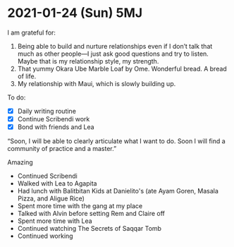 # 2021-01-24 (Sun) 5MJ

I am grateful for:

1. Being able to build and nurture relationships even if I don’t talk that much as other people—I just ask good questions and try to listen. Maybe that is my relationship style, my strength.
2. That yummy Okara Ube Marble Loaf by Ome. Wonderful bread. A bread of life.
3. My relationship with Maui, which is slowly building up.

To do:

- [x] Daily writing routine
- [x] Continue Scribendi work
- [x] Bond with friends and Lea

“Soon, I will be able to clearly articulate what I want to do. Soon I will find a community of practice and a master.”

Amazing

- Continued Scribendi
- Walked with Lea to Agapita
- Had lunch with Balitbitan Kids at Danielito's (ate Ayam Goren, Masala Pizza, and Aligue Rice)
- Spent more time with the gang at my place
- Talked with Alvin before setting Rem and Claire off
- Spent more time with Lea
- Continued watching The Secrets of Saqqar Tomb
- Continued working


